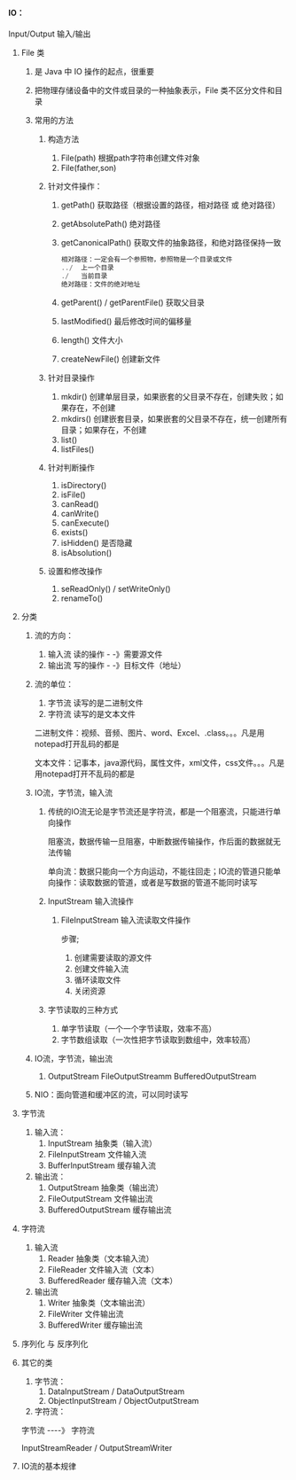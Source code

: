 #### IO：

Input/Output  输入/输出

1. File 类

   1. 是 Java 中 IO 操作的起点，很重要

   2. 把物理存储设备中的文件或目录的一种抽象表示，File 类不区分文件和目录

   3. 常用的方法

      1. 构造方法

         1. File(path)  根据path字符串创建文件对象
         2. File(father,son) 

      2. 针对文件操作：

         1. getPath()  获取路径（根据设置的路径，相对路径 或 绝对路径）

         2. getAbsolutePath()  绝对路径

         3. getCanonicalPath()  获取文件的抽象路径，和绝对路径保持一致

            ```java
            相对路径：一定会有一个参照物，参照物是一个目录或文件
            ../  上一个目录
            ./   当前目录
            绝对路径：文件的绝对地址
            ```

         4. getParent()  /  getParentFile()  获取父目录
         5. lastModified()  最后修改时间的偏移量
         6. length()  文件大小
         7. createNewFile()  创建新文件

      3. 针对目录操作

         1. mkdir()  创建单层目录，如果嵌套的父目录不存在，创建失败；如果存在，不创建
         2. mkdirs()  创建嵌套目录，如果嵌套的父目录不存在，统一创建所有目录；如果存在，不创建
         3. list()
         4. listFiles()  

      4. 针对判断操作

         1. isDirectory()
         2. isFile()
         3. canRead()
         4. canWrite()
         5. canExecute()
         6. exists() 
         7. isHidden()  是否隐藏
         8. isAbsolution()

      5. 设置和修改操作

         1. seReadOnly()  /  setWriteOnly()
         2. renameTo()

2. 分类

   1. 流的方向：

      1. 输入流  读的操作  - -》需要源文件
      2. 输出流  写的操作  - -》目标文件（地址）

   2. 流的单位：

      1. 字节流  读写的是二进制文件
      2. 字符流  读写的是文本文件

      二进制文件：视频、音频、图片、word、Excel、.class。。。凡是用notepad打开乱码的都是

      文本文件：记事本，java源代码，属性文件，xml文件，css文件。。。凡是用notepad打开不乱码的都是

   3. IO流，字节流，输入流

      1. 传统的IO流无论是字节流还是字符流，都是一个阻塞流，只能进行单向操作

         阻塞流，数据传输一旦阻塞，中断数据传输操作，作后面的数据就无法传输

         单向流：数据只能向一个方向运动，不能往回走；IO流的管道只能单向操作：读取数据的管道，或者是写数据的管道不能同时读写

      2. InputStream 输入流操作

         1. FileInputStream 输入流读取文件操作

            步骤;

            1. 创建需要读取的源文件
            2. 创建文件输入流
            3. 循环读取文件
            4. 关闭资源

      3. 字节读取的三种方式

         1. 单字节读取（一个一个字节读取，效率不高）
         2. 字节数组读取（一次性把字节读取到数组中，效率较高）

   4. IO流，字节流，输出流

      1. OutputStream FileOutputStreamm BufferedOutputStream

   5. NIO：面向管道和缓冲区的流，可以同时读写

3. 字节流
   1. 输入流：
      1. InputStream   抽象类（输入流）
      2. FileInputStream  文件输入流
      3. BufferInputStream  缓存输入流
   2. 输出流：
      1. OutputStream  抽象类（输出流）
      2. FileOutputStream  文件输出流
      3. BufferedOutputStream  缓存输出流

4. 字符流
   1. 输入流
      1. Reader  抽象类（文本输入流）
      2. FileReader  文件输入流（文本）
      3. BufferedReader  缓存输入流（文本）
   2. 输出流
      1. Writer   抽象类（文本输出流）
      2. FileWriter  文件输出流
      3. BufferedWriter  缓存输出流

5. 序列化 与 反序列化 

6. 其它的类
   1. 字节流：
      1. DataInputStream  /  DataOutputStream
      2. ObjectInputStream  /  ObjectOutputStream
   2. 字符流：

   字节流  ----》 字符流

   InputStreamReader  /  OutputStreamWriter

7. IO流的基本规律